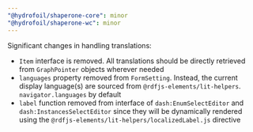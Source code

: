 ```yaml
---
"@hydrofoil/shaperone-core": minor
"@hydrofoil/shaperone-wc": minor
---
```


Significant changes in handling translations:

- `Item` interface is removed. All translations should be directly retrieved from `GraphPointer` 
  objects wherever needed
- `languages` property removed from `FormSetting`. Instead, the current display language(s) are 
  sourced from `@rdfjs-elements/lit-helpers`. `navigator.languages` by default
- `label` function removed from interface of `dash:EnumSelectEditor` and 
  `dash:InstancesSelectEditor` since they will be dynamically rendered using the 
  `@rdfjs-elements/lit-helpers/localizedLabel.js` directive
